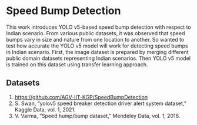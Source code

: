 # Speed Bump Detection

This work introduces YOLO v5-based speed bump detection with respect to Indian scenario. From various public datasets, it was observed that speed bumps vary in size and nature from one location to another. So wanted to test how accurate the YOLO v5 model will work for detecting speed bumps in Indian scenario. First, the image dataset is prepared by merging different public domain datasets representing Indian scenarios. Then YOLO v5 model is trained on this dataset using transfer learning approach.

## Datasets

1. https://github.com/AGV-IIT-KGP/SpeedBumpDetection 
2. S. Swan, “yolov5 speed breaker detection driver alert system dataset,”
Kaggle Data, vol. 1, 2021.
3. V. Varma, “Speed hump/bump dataset,” Mendeley Data, vol. 1, 2018.


